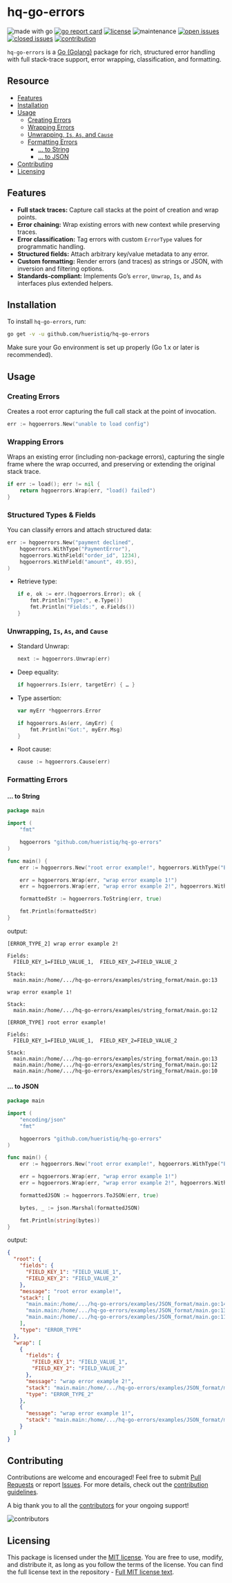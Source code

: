 # hq-go-errors

![made with go](https://img.shields.io/badge/made%20with-Go-1E90FF.svg) [![go report card](https://goreportcard.com/badge/github.com/hueristiq/hq-go-errors)](https://goreportcard.com/report/github.com/hueristiq/hq-go-errors) [![license](https://img.shields.io/badge/license-MIT-gray.svg?color=1E90FF)](https://github.com/hueristiq/hq-go-errors/blob/master/LICENSE) ![maintenance](https://img.shields.io/badge/maintained%3F-yes-1E90FF.svg) [![open issues](https://img.shields.io/github/issues-raw/hueristiq/hq-go-errors.svg?style=flat&color=1E90FF)](https://github.com/hueristiq/hq-go-errors/issues?q=is:issue+is:open) [![closed issues](https://img.shields.io/github/issues-closed-raw/hueristiq/hq-go-errors.svg?style=flat&color=1E90FF)](https://github.com/hueristiq/hq-go-errors/issues?q=is:issue+is:closed) [![contribution](https://img.shields.io/badge/contributions-welcome-1E90FF.svg)](https://github.com/hueristiq/hq-go-errors/blob/master/CONTRIBUTING.md)

`hq-go-errors` is a [Go (Golang)](http://golang.org/) package for rich, structured error handling with full stack-trace support, error wrapping, classification, and formatting.

## Resource

- [Features](#features)
- [Installation](#installation)
- [Usage](#usage)
	- [Creating Errors](#creating-errors)
	- [Wrapping Errors](#wrapping-errors)
	- [Unwrapping, `Is`, `As`, and `Cause`](#unwrapping-is-as-and-cause)
	- [Formatting Errors](#formatting-errors)
		- [... to String](#-to-string)
		- [... to JSON](#-to-json)
- [Contributing](#contributing)
- [Licensing](#licensing)

## Features

- **Full stack traces:** Capture call stacks at the point of creation and wrap points.
- **Error chaining:** Wrap existing errors with new context while preserving traces.
- **Error classification:** Tag errors with custom `ErrorType` values for programmatic handling.
- **Structured fields:** Attach arbitrary key/value metadata to any error.
- **Custom formatting:** Render errors (and traces) as strings or JSON, with inversion and filtering options.
- **Standards-compliant:** Implements Go’s `error`, `Unwrap`, `Is`, and `As` interfaces plus extended helpers.

## Installation

To install `hq-go-errors`, run:

```bash
go get -v -u github.com/hueristiq/hq-go-errors
```

Make sure your Go environment is set up properly (Go 1.x or later is recommended).

## Usage

### Creating Errors

Creates a root error capturing the full call stack at the point of invocation.

```go
err := hqgoerrors.New("unable to load config")
```

### Wrapping Errors

Wraps an existing error (including non-package errors), capturing the single frame where the wrap occurred, and preserving or extending the original stack trace.

```go
if err := load(); err != nil {
	return hqgoerrors.Wrap(err, "load() failed")
}
```

### Structured Types & Fields

You can classify errors and attach structured data:

```go
err := hqgoerrors.New("payment declined",
	hqgoerrors.WithType("PaymentError"),
	hqgoerrors.WithField("order_id", 1234),
	hqgoerrors.WithField("amount", 49.95),
)
```

- Retrieve type:

	```go
	if e, ok := err.(hqgoerrors.Error); ok {
		fmt.Println("Type:", e.Type())
		fmt.Println("Fields:", e.Fields())
	}
	```

### Unwrapping, `Is`, `As`, and `Cause`

- Standard Unwrap:

	```go
	next := hqgoerrors.Unwrap(err)
	```

- Deep equality:

	```go
	if hqgoerrors.Is(err, targetErr) { … }
	```

- Type assertion:

	```go
	var myErr *hqgoerrors.Error

	if hqgoerrors.As(err, &myErr) {
		fmt.Println("Got:", myErr.Msg)
	}
	```

- Root cause:

	```go
	cause := hqgoerrors.Cause(err)
	```

### Formatting Errors

#### ... to String

```go
package main

import (
	"fmt"

	hqgoerrors "github.com/hueristiq/hq-go-errors"
)

func main() {
	err := hqgoerrors.New("root error example!", hqgoerrors.WithType("ERROR_TYPE"), hqgoerrors.WithField("FIELD_KEY_1", "FIELD_VALUE_1"), hqgoerrors.WithField("FIELD_KEY_2", "FIELD_VALUE_2"))

	err = hqgoerrors.Wrap(err, "wrap error example 1!")
	err = hqgoerrors.Wrap(err, "wrap error example 2!", hqgoerrors.WithType("ERROR_TYPE_2"), hqgoerrors.WithField("FIELD_KEY_1", "FIELD_VALUE_1"), hqgoerrors.WithField("FIELD_KEY_2", "FIELD_VALUE_2"))

	formattedStr := hqgoerrors.ToString(err, true)

	fmt.Println(formattedStr)
}
```

output:

```
[ERROR_TYPE_2] wrap error example 2!

Fields:
  FIELD_KEY_1=FIELD_VALUE_1,  FIELD_KEY_2=FIELD_VALUE_2

Stack:
  main.main:/home/.../hq-go-errors/examples/string_format/main.go:13

wrap error example 1!

Stack:
  main.main:/home/.../hq-go-errors/examples/string_format/main.go:12

[ERROR_TYPE] root error example!

Fields:
  FIELD_KEY_1=FIELD_VALUE_1,  FIELD_KEY_2=FIELD_VALUE_2

Stack:
  main.main:/home/.../hq-go-errors/examples/string_format/main.go:13
  main.main:/home/.../hq-go-errors/examples/string_format/main.go:12
  main.main:/home/.../hq-go-errors/examples/string_format/main.go:10
```

#### ... to JSON

```go
package main

import (
	"encoding/json"
	"fmt"

	hqgoerrors "github.com/hueristiq/hq-go-errors"
)

func main() {
	err := hqgoerrors.New("root error example!", hqgoerrors.WithType("ERROR_TYPE"), hqgoerrors.WithField("FIELD_KEY_1", "FIELD_VALUE_1"), hqgoerrors.WithField("FIELD_KEY_2", "FIELD_VALUE_2"))

	err = hqgoerrors.Wrap(err, "wrap error example 1!")
	err = hqgoerrors.Wrap(err, "wrap error example 2!", hqgoerrors.WithType("ERROR_TYPE_2"), hqgoerrors.WithField("FIELD_KEY_1", "FIELD_VALUE_1"), hqgoerrors.WithField("FIELD_KEY_2", "FIELD_VALUE_2"))

	formattedJSON := hqgoerrors.ToJSON(err, true)

	bytes, _ := json.Marshal(formattedJSON)

	fmt.Println(string(bytes))
}
```

output:

```json
{
  "root": {
    "fields": {
      "FIELD_KEY_1": "FIELD_VALUE_1",
      "FIELD_KEY_2": "FIELD_VALUE_2"
    },
    "message": "root error example!",
    "stack": [
      "main.main:/home/.../hq-go-errors/examples/JSON_format/main.go:14",
      "main.main:/home/.../hq-go-errors/examples/JSON_format/main.go:13",
      "main.main:/home/.../hq-go-errors/examples/JSON_format/main.go:11"
    ],
    "type": "ERROR_TYPE"
  },
  "wrap": [
    {
      "fields": {
        "FIELD_KEY_1": "FIELD_VALUE_1",
        "FIELD_KEY_2": "FIELD_VALUE_2"
      },
      "message": "wrap error example 2!",
      "stack": "main.main:/home/.../hq-go-errors/examples/JSON_format/main.go:14",
      "type": "ERROR_TYPE_2"
    },
    {
      "message": "wrap error example 1!",
      "stack": "main.main:/home/.../hq-go-errors/examples/JSON_format/main.go:13"
    }
  ]
}
```

## Contributing

Contributions are welcome and encouraged! Feel free to submit [Pull Requests](https://github.com/hueristiq/hq-go-errors/pulls) or report [Issues](https://github.com/hueristiq/hq-go-errors/issues). For more details, check out the [contribution guidelines](https://github.com/hueristiq/hq-go-errors/blob/master/CONTRIBUTING.md).

A big thank you to all the [contributors](https://github.com/hueristiq/hq-go-errors/graphs/contributors) for your ongoing support!

![contributors](https://contrib.rocks/image?repo=hueristiq/hq-go-errors&max=500)

## Licensing

This package is licensed under the [MIT license](https://opensource.org/license/mit). You are free to use, modify, and distribute it, as long as you follow the terms of the license. You can find the full license text in the repository - [Full MIT license text](https://github.com/hueristiq/hq-go-errors/blob/master/LICENSE).